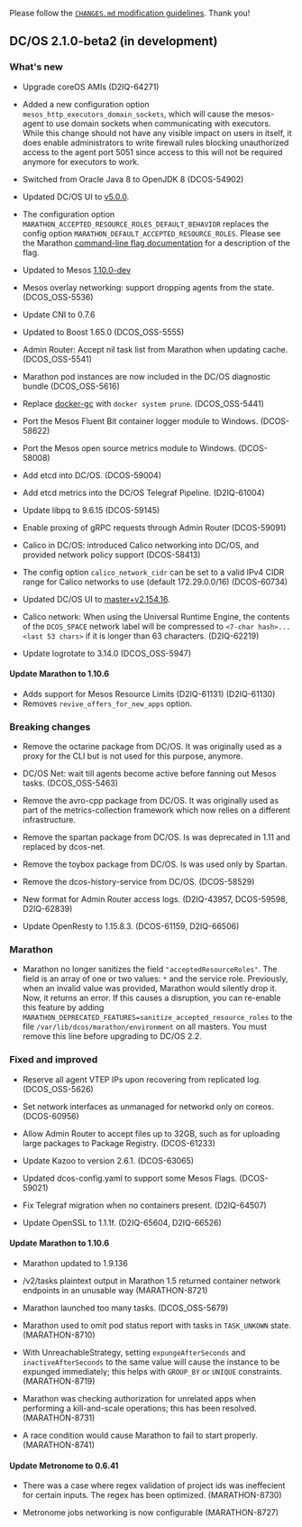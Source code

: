 Please follow the [`CHANGES.md` modification guidelines](https://github.com/dcos/dcos/wiki/CHANGES.md-guidelines). Thank you!


## DC/OS 2.1.0-beta2 (in development)


### What's new

* Upgrade coreOS AMIs (D2IQ-64271)
* Added a new configuration option `mesos_http_executors_domain_sockets`, which will cause the mesos-agent to use
  domain sockets when communicating with executors. While this change should not have any visible impact on users
  in itself, it does enable administrators to write firewall rules blocking unauthorized access to the agent port
  5051 since access to this will not be required anymore for executors to work.

* Switched from Oracle Java 8 to OpenJDK 8 (DCOS-54902)

* Updated DC/OS UI to [v5.0.0](https://github.com/dcos/dcos-ui/releases/tag/v5.0.0).

* The configuration option `MARATHON_ACCEPTED_RESOURCE_ROLES_DEFAULT_BEHAVIOR` replaces the config option `MARATHON_DEFAULT_ACCEPTED_RESOURCE_ROLES`. Please see the Marathon [command-line flag documentation](https://github.com/mesosphere/marathon/blob/master/docs/docs/command-line-flags.md) for a description of the flag.

* Updated to Mesos [1.10.0-dev](https://github.com/apache/mesos/blob/e6b15b1e968649c794d67bb97961e8f0216e2ed8/CHANGELOG)

* Mesos overlay networking: support dropping agents from the state. (DCOS_OSS-5536)

* Update CNI to 0.7.6

* Updated to Boost 1.65.0 (DCOS_OSS-5555)

* Admin Router: Accept nil task list from Marathon when updating cache. (DCOS_OSS-5541)

* Marathon pod instances are now included in the DC/OS diagnostic bundle (DCOS_OSS-5616)

* Replace [docker-gc](https://github.com/spotify/docker-gc) with `docker system prune`. (DCOS_OSS-5441)

* Port the Mesos Fluent Bit container logger module to Windows. (DCOS-58622)

* Port the Mesos open source metrics module to Windows. (DCOS-58008)

* Add etcd into DC/OS. (DCOS-59004)

* Add etcd metrics into the DC/OS Telegraf Pipeline. (D2IQ-61004)

* Update libpq to 9.6.15 (DCOS-59145)

* Enable proxing of gRPC requests through Admin Router (DCOS-59091)

* Calico in DC/OS: introduced Calico networking into DC/OS, and provided network policy support (DCOS-58413)

* The config option `calico_network_cidr` can be set to a valid IPv4 CIDR range for Calico networks to use (default 172.29.0.0/16) (DCOS-60734)

* Updated DC/OS UI to [master+v2.154.16](https://github.com/dcos/dcos-ui/releases/tag/master+v2.154.16).

* Calico network: When using the Universal Runtime Engine, the contents of the `DCOS_SPACE`  network label will be compressed to `<7-char hash>...<last 53 chars>` if it is longer than 63 characters. (D2IQ-62219)

* Update logrotate to 3.14.0 (DCOS_OSS-5947)

#### Update Marathon to 1.10.6

* Adds support for Mesos Resource Limits (D2IQ-61131) (D2IQ-61130)
* Removes `revive_offers_for_new_apps` option.

### Breaking changes

* Remove the octarine package from DC/OS. It was originally used as a proxy for the CLI but is not used for this purpose, anymore.

* DC/OS Net: wait till agents become active before fanning out Mesos tasks. (DCOS_OSS-5463)

* Remove the avro-cpp package from DC/OS. It was originally used as part of the metrics-collection framework which now relies on a different infrastructure.

* Remove the spartan package from DC/OS. Is was deprecated in 1.11 and replaced by dcos-net.

* Remove the toybox package from DC/OS. Is was used only by Spartan.

* Remove the dcos-history-service from DC/OS. (DCOS-58529)

* New format for Admin Router access logs. (D2IQ-43957, DCOS-59598, D2IQ-62839)

* Update OpenResty to 1.15.8.3. (DCOS-61159, D2IQ-66506)

### Marathon

* Marathon no longer sanitizes the field `"acceptedResourceRoles"`. The field is an array of one or two values: `*` and the service role. Previously, when an invalid value was provided, Marathon would silently drop it. Now, it returns an error. If this causes a disruption, you can re-enable this feature by adding `MARATHON_DEPRECATED_FEATURES=sanitize_accepted_resource_roles` to the file `/var/lib/dcos/marathon/environment` on all masters. You must remove this line before upgrading to DC/OS 2.2.

### Fixed and improved

* Reserve all agent VTEP IPs upon recovering from replicated log. (DCOS_OSS-5626)

* Set network interfaces as unmanaged for networkd only on coreos. (DCOS-60956)
* Allow Admin Router to accept files up to 32GB, such as for uploading large packages to Package Registry. (DCOS-61233)
* Update Kazoo to version 2.6.1. (DCOS-63065)

* Updated dcos-config.yaml to support some Mesos Flags. (DCOS-59021)

* Fix Telegraf migration when no containers present. (D2IQ-64507)

* Update OpenSSL to 1.1.1f. (D2IQ-65604, D2IQ-66526)

#### Update Marathon to 1.10.6

* Marathon updated to 1.9.136

* /v2/tasks plaintext output in Marathon 1.5 returned container network endpoints in an unusable way (MARATHON-8721)

* Marathon launched too many tasks. (DCOS_OSS-5679)

* Marathon used to omit pod status report with tasks in `TASK_UNKOWN` state. (MARATHON-8710)

* With UnreachableStrategy, setting `expungeAfterSeconds` and `inactiveAfterSeconds` to the same value will cause the
instance to be expunged immediately; this helps with `GROUP_BY` or `UNIQUE` constraints. (MARATHON-8719)

* Marathon was checking authorization for unrelated apps when performing a kill-and-scale operations; this has been resolved. (MARATHON-8731)

* A race condition would cause Marathon to fail to start properly. (MARATHON-8741)

#### Update Metronome to 0.6.41

* There was a case where regex validation of project ids was ineffecient for certain inputs. The regex has been optimized. (MARATHON-8730)

* Metronome jobs networking is now configurable (MARATHON-8727)
